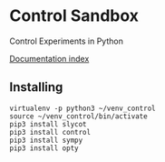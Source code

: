 # Control Sandbox
Control Experiments in Python


[Documentation index](https://poine.github.io/ann_elucubrations/)


## Installing


    virtualenv -p python3 ~/venv_control
    source ~/venv_control/bin/activate
    pip3 install slycot
	pip3 install control
	pip3 install sympy
	pip3 install opty
